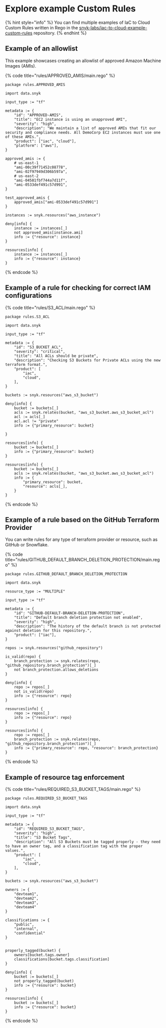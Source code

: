 # Explore example Custom Rules

{% hint style="info" %}
You can find multiple examples of IaC to Cloud Custom Rules written in Rego in the [snyk-labs/iac-to-cloud-example-custom-rules](https://github.com/snyk-labs/iac-to-cloud-example-custom-rules) repository.
{% endhint %}

## Example of an allowlist

This example showcases creating an allowlist of approved Amazon Machine Images (AMIs).

{% code title="rules/APPROVED_AMIS/main.rego" %}
```
package rules.APPROVED_AMIS

import data.snyk

input_type := "tf"

metadata := {
	"id": "APPROVED-AMIS",
	"title": "EC2 instance is using an unapproved AMI",
	"severity": "high",
	"description": "We maintain a list of approved AMIs that fit our security and compliance needs. All DemoCorp EC2 instances must use one of these AMIs.",
	"product": ["iac", "cloud"],
	"platform": ["aws"],
}

approved_amis := {
	# us-east-1
	"ami-00c39f71452c08778",
	"ami-02f97949d306b597a",
	# us-east-2
	"ami-04581fbf744a7d11f",
	"ami-0533def491c57d991",
}

test_approved_amis {
	approved_amis["ami-0533def491c57d991"]
}

instances := snyk.resources("aws_instance")

deny[info] {
	instance := instances[_]
	not approved_amis[instance.ami]
	info := {"resource": instance}
}

resources[info] {
	instance := instances[_]
	info := {"resource": instance}
}
```
{% endcode %}

## Example of a rule for checking for correct IAM configurations

{% code title="rules/S3_ACL/main.rego" %}
```
package rules.S3_ACL

import data.snyk

input_type := "tf"

metadata := {
	"id": "S3_BUCKET_ACL",
	"severity": "critical",
	"title": "All ACLs should be private",
	"description": "Checking S3 Buckets for Private ACLs using the new terraform format.",
	"product": [
		"iac",
		"cloud",
	],
}

buckets := snyk.resources("aws_s3_bucket")

deny[info] {
	bucket := buckets[_]
	acls := snyk.relates(bucket, "aws_s3_bucket.aws_s3_bucket_acl")
	acl := acls[_]
	acl.acl != "private"
	info := {"primary_resource": bucket}

}

resources[info] {
	bucket := buckets[_]
	info := {"primary_resource": bucket}
}

resources[info] {
	bucket := buckets[_]
	acls := snyk.relates(bucket, "aws_s3_bucket.aws_s3_bucket_acl")
	info := {
		"primary_resource": bucket,
		"resource": acls[_],
	}
}
```
{% endcode %}

## Example of a rule based on the GitHub Terraform Provider

You can write rules for any type of terraform provider or resource, such as GitHub or Snowflake.

{% code title="rules/GITHUB_DEFAULT_BRANCH_DELETION_PROTECTION/main.rego" %}
```
package rules.GITHUB_DEFAULT_BRANCH_DELETION_PROTECTION

import data.snyk

resource_type := "MULTIPLE"

input_type := "tf"

metadata := {
	"id": "GITHUB-DEFAULT-BRANCH-DELETION-PROTECTION",
	"title": "Default branch deletion protection not enabled",
	"severity": "high",
	"description": "The history of the default branch is not protected against deletion for this repository.",
	"product": ["iac"],
}

repos := snyk.resources("github_repository")

is_valid(repo) {
	branch_protection := snyk.relates(repo, "github_repository.branch_protection")[_]
	not branch_protection.allows_deletions
}

deny[info] {
	repo := repos[_]
	not is_valid(repo)
	info := {"resource": repo}
}

resources[info] {
	repo := repos[_]
	info := {"resource": repo}
}

resources[info] {
	repo := repos[_]
	branch_protection := snyk.relates(repo, "github_repository.branch_protection")[_]
	info := {"primary_resource": repo, "resource": branch_protection}
}
```
{% endcode %}

## Example of resource tag enforcement

{% code title="rules/REQUIRED_S3_BUCKET_TAGS/main.rego" %}
```
package rules.REQUIRED_S3_BUCKET_TAGS

import data.snyk

input_type := "tf"

metadata := {
	"id": "REQUIRED_S3_BUCKET_TAGS",
	"severity": "high",
	"title": "S3 Bucket Tags",
	"description": "All S3 Buckets must be tagged properly - they need to have an owner tag, and a classification tag with the proper values.",
	"product": [
		"iac",
		"cloud",
	],
}

buckets := snyk.resources("aws_s3_bucket")

owners := {
	"devteam1",
	"devteam2",
	"devteam3",
	"devteam4"
}

classifications := {
	"public",
	"internal",
	"confidential"
}


properly_tagged(bucket) {
	owners[bucket.tags.owner]
	classifications[bucket.tags.classification]
}

deny[info] {
	bucket := buckets[_]
	not properly_tagged(bucket)
	info := {"resource": bucket}
}

resources[info] {
	bucket := buckets[_]
	info := {"resource": bucket}
}
```
{% endcode %}
